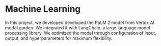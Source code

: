 # Machine Learning

In this project, we developed developed the PaLM 2 model from Vertex AI model garden. We integrated it with LangChain, a large language model processing library. We optimized the model through configuration of input, output, and hyperparameters for maximum flexibility.
